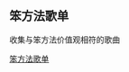 ## 笨方法歌单

收集与笨方法价值观相符的歌曲

[笨方法歌单](http://www.xiami.com/collect/362332357?spm=a1z1s.6929273.1561534893.2.z8HMO7)